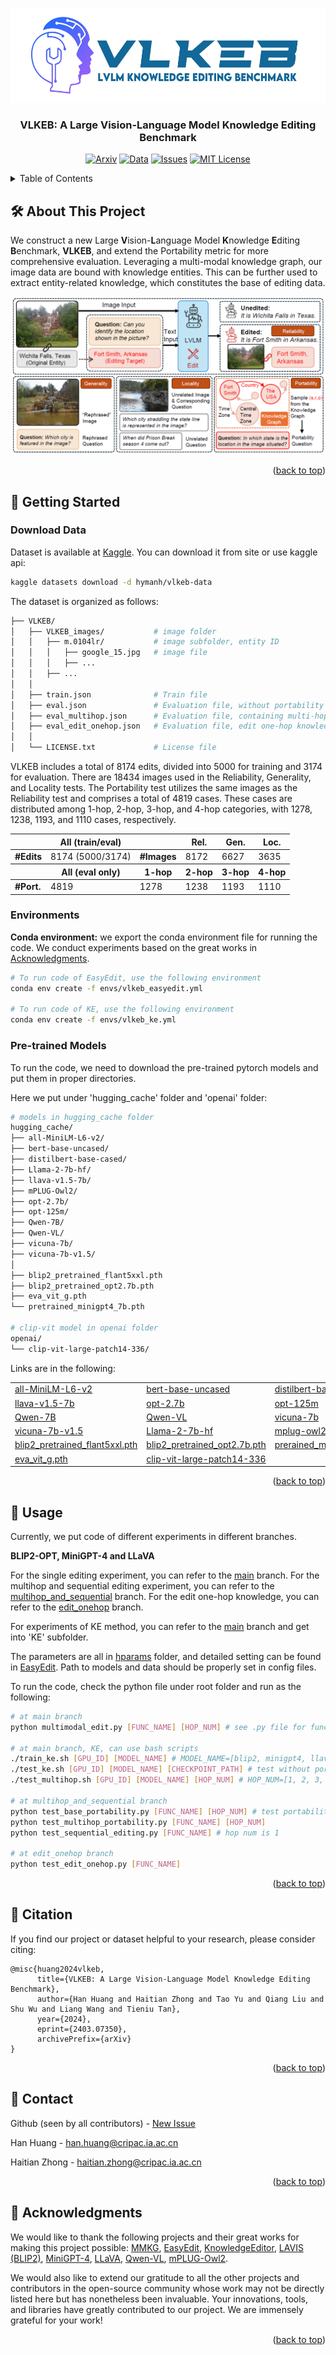 <a name="readme-top"></a>

<!-- PROJECT LOGO -->
<br />
<div align="center">
  <a href="https://github.com/VLKEB/VLKEB">
    <img src="figs/VLKEB_logo.jpg" alt="Logo" height="150">
  </a>

<h3 align="center">VLKEB: A Large Vision-Language Model Knowledge Editing Benchmark</h3>

  [![Arxiv][arxiv-shield]][arxiv-url]
  [![Data][data-shield]][data-url]
  [![Issues][issues-shield]][issues-url]
  [![MIT License][license-shield]][license-url]

</div>

<!-- TABLE OF CONTENTS -->
<details>
  <summary>Table of Contents</summary>
  <ul>
    <li><a href="#️-about-this-project">🛠️ About This Project</a></li>
    <li><a href="#-getting-started">🚀 Getting Started</a>
        <ul>
            <li><a href="#download-data">Download Data</a></li>
            <li><a href="#environments">Environments</a></li>
            <li><a href="#pre-trained-models">Pre-trained Models</a></li>
        </ul>
    </li>
    <li><a href="#-usage">🧪 Usage</a></li>
    <li><a href="#-citation">📖 Citation</a></li>
    <li><a href="#-contact">📧 Contact</a></li>
    <li><a href="#-acknowledgments">🎉 Acknowledgments</a></li>
</ul>
</details>


<!-- ABOUT THE PROJECT -->
## 🛠️ About This Project
We construct a new Large **V**ision-**L**anguage Model **K**nowledge **E**diting **B**enchmark, **VLKEB**, and extend the Portability metric for more comprehensive evaluation. Leveraging a multi-modal knowledge graph, our image data are bound with knowledge entities. This can be further used to extract entity-related knowledge, which constitutes the base of editing data.

[![Product Name Screen Shot][product-screenshot]](https://github.com/VLKEB/VLKEB)

<p align="right">(<a href="#readme-top">back to top</a>)</p>


<!-- GETTING STARTED -->
## 🚀 Getting Started

### Download Data
Dataset is available at [Kaggle](https://www.kaggle.com/datasets/hymanh/vlkeb-data). You can download it from site or use kaggle api:

``` bash
kaggle datasets download -d hymanh/vlkeb-data
```

The dataset is organized as follows:

```bash
├── VLKEB/
│   ├── VLKEB_images/           # image folder
│   │   ├── m.0104lr/           # image subfolder, entity ID
│   │   │   ├── google_15.jpg   # image file
│   │   │   ├── ...
│   │   ├── ...
│   │      
│   ├── train.json              # Train file
│   ├── eval.json               # Evaluation file, without portability test
│   ├── eval_multihop.json      # Evaluation file, containing multi-hop portability
│   ├── eval_edit_onehop.json   # Evaluation file, edit one-hop knowledge for portability
│   │
│   └── LICENSE.txt             # License file
```

VLKEB includes a total of 8174 edits, divided into 5000 for training and 3174 for evaluation. There are 18434 images used in the Reliability, Generality, and Locality tests. The Portability test utilizes the same images as the Reliability test and comprises a total of 4819 cases. These cases are distributed among 1-hop, 2-hop, 3-hop, and 4-hop categories, with 1278, 1238, 1193, and 1110 cases, respectively.
<table>
    <thead>
        <tr>
            <th></th>
            <th><strong>All (train/eval)</strong></th>
            <th></th>
            <th><strong>Rel.</strong></th>
            <th><strong>Gen.</strong></th>
            <th><strong>Loc.</strong></th>
        </tr>
    </thead>
    <tbody>
        <tr>
            <td><strong>#Edits</strong></td>
            <td>8174 (5000/3174)</td>
            <td><strong>#Images</strong></td>
            <td>8172</td>
            <td>6627</td>
            <td>3635</td>
        </tr>
    </tbody>
    <thead>
        <tr>
            <th></th>
            <th><strong>All (eval only)</strong></th>
            <th><strong>1-hop</strong></th>
            <th><strong>2-hop</strong></th>
            <th><strong>3-hop</strong></th>
            <th><strong>4-hop</strong></th>
        </tr>
    </thead>
    <tbody>
        <tr>
            <td><strong>#Port.</strong></td>
            <td>4819</td>
            <td>1278</td>
            <td>1238</td>
            <td>1193</td>
            <td>1110</td>
        </tr>
    </tbody>
</table>


### Environments
**Conda environment:** we export the conda environment file for running the code.
We conduct experiments based on the great works in [Acknowledgments](#-acknowledgments).

```bash
# To run code of EasyEdit, use the following environment
conda env create -f envs/vlkeb_easyedit.yml

# To run code of KE, use the following environment
conda env create -f envs/vlkeb_ke.yml
```

### Pre-trained Models

To run the code, we need to download the pre-trained pytorch models and put them in proper directories.

Here we put under 'hugging_cache' folder and 'openai' folder:
```bash
# models in hugging_cache folder
hugging_cache/
├── all-MiniLM-L6-v2/
├── bert-base-uncased/
├── distilbert-base-cased/
├── Llama-2-7b-hf/
├── llava-v1.5-7b/
├── mPLUG-Owl2/
├── opt-2.7b/
├── opt-125m/
├── Qwen-7B/
├── Qwen-VL/
├── vicuna-7b/
├── vicuna-7b-v1.5/
│   
├── blip2_pretrained_flant5xxl.pth
├── blip2_pretrained_opt2.7b.pth
├── eva_vit_g.pth
└── pretrained_minigpt4_7b.pth

# clip-vit model in openai folder
openai/
└── clip-vit-large-patch14-336/
``` 
Links are in the following:
<table>
    <tr>
        <td><a href="https://huggingface.co/sentence-transformers/all-MiniLM-L6-v2">all-MiniLM-L6-v2</a></td>
        <td><a href="https://huggingface.co/google-bert/bert-base-uncased">bert-base-uncased</a></td>
        <td><a href="https://huggingface.co/distilbert/distilbert-base-cased">distilbert-base-cased</a></td>
    </tr>
    <tr>
        <td><a href="https://huggingface.co/liuhaotian/llava-v1.5-7b">llava-v1.5-7b</a></td>
        <td><a href="https://huggingface.co/facebook/opt-2.7b">opt-2.7b</a></td>
        <td><a href="https://huggingface.co/facebook/opt-125m">opt-125m</a></td>
    </tr>
    <tr>
        <td><a href="https://huggingface.co/Qwen/Qwen-7B">Qwen-7B</a></td>
        <td><a href="https://huggingface.co/Qwen/Qwen-VL">Qwen-VL</a></td>
        <td><a href="https://huggingface.co/Vision-CAIR/vicuna-7b/tree/main">vicuna-7b</a></td>
    </tr>
    <tr>
        <td><a href="https://huggingface.co/lmsys/vicuna-7b-v1.5">vicuna-7b-v1.5</a></td>
        <td><a href="https://huggingface.co/NousResearch/Llama-2-7b-hf">Llama-2-7b-hf</a></td>
        <td><a href="https://huggingface.co/MAGAer13/mplug-owl2-llama2-7b">mplug-owl2-llama2-7b</a></td>
    </tr>
    <tr>
        <td><a href="https://huggingface.co/spaces/Vision-CAIR/minigpt4/blob/main/blip2_pretrained_flant5xxl.pth">blip2_pretrained_flant5xxl.pth</a></td>
        <td><a href="https://storage.googleapis.com/sfr-vision-language-research/LAVIS/models/BLIP2/blip2_pretrained_opt2.7b.pth">blip2_pretrained_opt2.7b.pth</a></td>
        <td><a href="https://huggingface.co/spaces/Vision-CAIR/minigpt4/blob/main/prerained_minigpt4_7b.pth">prerained_minigpt4_7b.pth</a></td>
    </tr>
    <tr>
        <td><a href="https://storage.googleapis.com/sfr-vision-language-research/LAVIS/models/BLIP2/eva_vit_g.pth">eva_vit_g.pth</a></td>
        <td><a href="https://huggingface.co/openai/clip-vit-large-patch14-336">clip-vit-large-patch14-336</a></td>
        <td></td>
    </tr>
</table>

<p align="right">(<a href="#readme-top">back to top</a>)</p>



<!-- USAGE EXAMPLES -->
## 🧪 Usage

Currently, we put code of different experiments in different branches. 

**BLIP2-OPT, MiniGPT-4 and LLaVA**

For the single editing experiment, you can refer to the [main](https://github.com/VLKEB/VLKEB/tree/main) branch. For the multihop and sequential editing experiment, you can refer to the [multihop_and_sequential](https://github.com/VLKEB/VLKEB/tree/multihop_and_sequential) branch. For the edit one-hop knowledge, you can refer to the [edit_onehop](https://github.com/VLKEB/VLKEB/tree/edit_onehop) branch.

For experiments of KE method, you can refer to the [main](https://github.com/VLKEB/VLKEB/tree/main) branch and get into 'KE' subfolder.

The parameters are all in [hparams](https://github.com/VLKEB/VLKEB/tree/main/hparams) folder, and detailed setting can be found in [EasyEdit](https://github.com/zjunlp/EasyEdit/blob/main/examples/MMEdit.md). Path to models and data should be properly set in config files.

To run the code, check the python file under root folder and run as the following:
```bash
# at main branch
python multimodal_edit.py [FUNC_NAME] [HOP_NUM] # see .py file for function names 

# at main branch, KE, can use bash scripts
./train_ke.sh [GPU_ID] [MODEL_NAME] # MODEL_NAME=[blip2, minigpt4, llava]
./test_ke.sh [GPU_ID] [MODEL_NAME] [CHECKPOINT_PATH] # test without portability
./test_multihop.sh [GPU_ID] [MODEL_NAME] [HOP_NUM] # HOP_NUM=[1, 2, 3, 4]

# at multihop_and_sequential branch
python test_base_portability.py [FUNC_NAME] [HOP_NUM] # test portability on unedited models
python test_multihop_portability.py [FUNC_NAME] [HOP_NUM]
python test_sequential_editing.py [FUNC_NAME] # hop num is 1

# at edit_onehop branch
python test_edit_onehop.py [FUNC_NAME]
```

<p align="right">(<a href="#readme-top">back to top</a>)</p>



<!-- Citation -->
## 📖 Citation
If you find our project or dataset helpful to your research, please consider citing:

```bibtext
@misc{huang2024vlkeb,
      title={VLKEB: A Large Vision-Language Model Knowledge Editing Benchmark}, 
      author={Han Huang and Haitian Zhong and Tao Yu and Qiang Liu and Shu Wu and Liang Wang and Tieniu Tan},
      year={2024},
      eprint={2403.07350},
      archivePrefix={arXiv}
}
```
<p align="right">(<a href="#readme-top">back to top</a>)</p>


<!-- CONTACT -->
## 📧 Contact
Github (seen by all contributors) - [New Issue](https://github.com/VLKEB/VLKEB/issues/new/choose)

Han Huang - <han.huang@cripac.ia.ac.cn>

Haitian Zhong - <haitian.zhong@cripac.ia.ac.cn>

<p align="right">(<a href="#readme-top">back to top</a>)</p>


<!-- ACKNOWLEDGMENTS -->
## 🎉 Acknowledgments
We would like to thank the following projects and their great works for making this project possible: [MMKG](https://github.com/mniepert/mmkb), [EasyEdit](https://github.com/zjunlp/EasyEdit), [KnowledgeEditor](https://github.com/nicola-decao/KnowledgeEditor), [LAVIS (BLIP2)](https://github.com/salesforce/LAVIS/tree/main), [MiniGPT-4](https://github.com/Vision-CAIR/MiniGPT-4), [LLaVA](https://github.com/haotian-liu/LLaVA), [Qwen-VL](https://github.com/QwenLM/Qwen-VL), [mPLUG-Owl2](https://github.com/X-PLUG/mPLUG-Owl).
  
We would also like to extend our gratitude to all the other projects and contributors in the open-source community whose work may not be directly listed here but has nonetheless been invaluable. Your innovations, tools, and libraries have greatly contributed to our project. We are immensely grateful for your work!

<p align="right">(<a href="#readme-top">back to top</a>)</p>


<!-- MARKDOWN LINKS & IMAGES -->
[product-screenshot]: figs/main.png

[arxiv-shield]: https://img.shields.io/badge/Arxiv-paper-red?style=for-the-badge&logo=arxiv&logoColor=red
[arxiv-url]: https://arxiv.org/abs/2403.07350

[data-shield]: https://img.shields.io/badge/Kaggle-Dataset-blue?style=for-the-badge&logo=kaggle
[data-url]: https://www.kaggle.com/datasets/hymanh/vlkeb-data

[contributors-shield]: https://img.shields.io/github/contributors/VLKEB/VLKEB.svg?style=for-the-badge
[contributors-url]: https://github.com/VLKEB/VLKEB/graphs/contributors

[forks-shield]: https://img.shields.io/github/forks/VLKEB/VLKEB.svg?style=for-the-badge
[forks-url]: https://github.com/VLKEB/VLKEB/network/members

[stars-shield]: https://img.shields.io/github/stars/VLKEB/VLKEB.svg?style=for-the-badge
[stars-url]: https://github.com/VLKEB/VLKEB/stargazers

[issues-shield]: https://img.shields.io/github/issues/VLKEB/VLKEB.svg?style=for-the-badge
[issues-url]: https://github.com/VLKEB/VLKEB/issues

[license-shield]: https://img.shields.io/github/license/VLKEB/VLKEB.svg?style=for-the-badge
[license-url]: https://github.com/VLKEB/VLKEB/blob/main/LICENSE